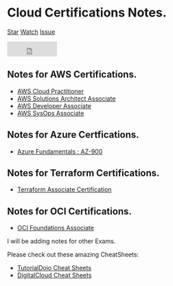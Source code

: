 # Cloud Certifications Notes.

<!-- Global site tag (gtag.js) - Google Analytics -->
<script async src="https://www.googletagmanager.com/gtag/js?id=G-VFEQW73JV1"></script>
<script>
  window.dataLayer = window.dataLayer || [];
  function gtag(){dataLayer.push(arguments);}
  gtag('js', new Date());

  gtag('config', 'G-VFEQW73JV1');
</script>
<!-- Global site tag (gtag.js) - Google Analytics -->

<!-- Github buttons -->
<a class="github-button" href="https://github.com/rishabkumar7/CloudNotes" data-size="large" data-show-count="true" aria-label="Star rishabkumar7/CloudNotes on GitHub">Star</a>
<a class="github-button" href="https://github.com/rishabkumar7/CloudNotes/subscription" data-size="large" data-show-count="true" aria-label="Watch rishabkumar7/CloudNotes on GitHub">Watch</a>
<a class="github-button" href="https://github.com/rishabkumar7/CloudNotes/issues" data-size="large" data-show-count="true" aria-label="Issue rishabkumar7/CloudNotes on GitHub">Issue</a>
<iframe src="https://github.com/sponsors/rishabkumar7/button" title="Sponsor rishabkumar7" height="35" width="116" style="border: 0;"></iframe>
<!-- /Github buttons --> 



## Notes for AWS Certifications.
- [AWS Cloud Practitioner](/CloudNotes/CPP.html)
- [AWS Solutions Architect Associate](/CloudNotes/SAA.html)
- [AWS Developer Associate](/CloudNotes/CDA.html)
- [AWS SysOps Associate](/CloudNotes/SysOpsAssociate.html)

## Notes for Azure Certfications.
- [Azure Fundamentals : AZ-900](/CloudNotes/AzureFundamentals.html)

## Notes for Terraform Certifications.
- [Terraform Associate Certification](/CloudNotes/Terraform.html)

## Notes for OCI Certifications.
- [OCI Foundations Associate](/CloudNotes/OCIFA.html)





I will be adding notes for other Exams.

Please check out these amazing CheatSheets:
- [TutorialDojo Cheat Sheets](https://tutorialsdojo.com/aws-cheat-sheets/)
- [DigitalCloud Cheat Sheets](https://digitalcloud.training/certification-training/)
<!-- Place this tag in your head or just before your close body tag. -->
<script async defer src="https://buttons.github.io/buttons.js"></script>
